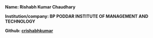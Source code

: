 **Name: Rishabh Kumar Chaudhary**

**Institution/company: BP PODDAR INSTITUTE OF MANAGEMENT AND TECHNOLOGY**


**Github: [crishabhkumar](https://github.com/crishabhkumar)**
